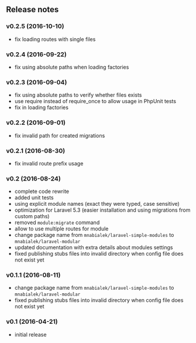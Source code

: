 ## Release notes

### v0.2.5 (2016-10-10)

- fix loading routes with single files

### v0.2.4 (2016-09-22)

- fix using absolute paths when loading factories

### v0.2.3 (2016-09-04)

- fix using absolute paths to verify whether files exists
- use require instead of require_once to allow usage in PhpUnit tests
- fix in loading factories

### v0.2.2 (2016-09-01)

- fix invalid path for created migrations

### v0.2.1 (2016-08-30)

- fix invalid route prefix usage

### v0.2 (2016-08-24)

- complete code rewrite
- added unit tests
- using explicit module names (exact they were typed, case sensitive)
- optimization for Laravel 5.3 (easier installation and using migrations from custom paths)
- removed `module:migrate` command
- allow to use multiple routes for module
- change package name from `mnabialek/laravel-simple-modules` to `mnabialek/laravel-modular`
- updated documentation with extra details about modules settings
- fixed publishing stubs files into invalid directory when config file does not exist yet

### v0.1.1 (2016-08-11)

- change package name from `mnabialek/laravel-simple-modules` to `mnabialek/laravel-modular`
- fixed publishing stubs files into invalid directory when config file does not exist yet

### v0.1 (2016-04-21)

- initial release
 
